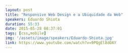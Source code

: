 ```yaml
---
layout: post
title: "Responsive Web Design e a Ubiquidade da Web"
speakers: Eduardo Shiota
duration: 55:33
date: 2015-05-28 08:37:01
tags: [css,mobile]
img: '/assets/image/speakers/Eduardo-Shiota.jpg'
link: https://www.youtube.com/watch?v=9PQgEl8dOAY
---
```

